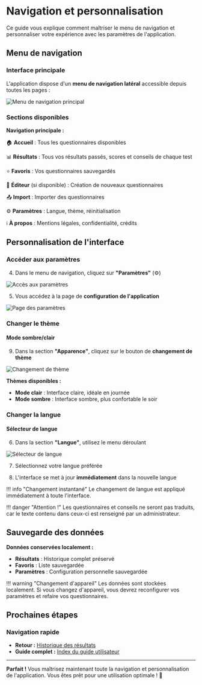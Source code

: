 # Navigation et personnalisation

Ce guide vous explique comment maîtriser le menu de navigation et personnaliser votre expérience avec les paramètres de l'application.

## Menu de navigation

### Interface principale

L'application dispose d'un **menu de navigation latéral** accessible depuis toutes les pages :

<img src="/screenshots/utilisation/21-navigation-menu.png" alt="Menu de navigation principal" class="small">

### Sections disponibles

**Navigation principale :**

🏠 **Accueil** : Tous les questionnaires disponibles

📊 **Résultats** : Tous vos résultats passés, scores et conseils de chaque test

⭐ **Favoris** : Vos questionnaires sauvegardés

📝 **Éditeur** (si disponible) : Création de nouveaux questionnaires

📤 **Import** : Importer des questionnaires

⚙️ **Paramètres** : Langue, thème, réinitialisation

ℹ️ **À propos** : Mentions légales, confidentialité, crédits

## Personnalisation de l'interface

### Accéder aux paramètres

4. Dans le menu de navigation, cliquez sur **"Paramètres"** (⚙️)

<img src="/screenshots/utilisation/22-settings-menu.png" alt="Accès aux paramètres" class="small">

5. Vous accédez à la page de **configuration de l'application**

<img src="/screenshots/utilisation/23-settings-page.png" alt="Page des paramètres" class="large">

### Changer le thème

#### Mode sombre/clair

9. Dans la section **"Apparence"**, cliquez sur le bouton de **changement de thème**

<img src="/screenshots/utilisation/24-theme-toggle.png" alt="Changement de thème" class="large">

**Thèmes disponibles :**  
- **Mode clair** : Interface claire, idéale en journée  
- **Mode sombre** : Interface sombre, plus confortable le soir  

### Changer la langue

#### Sélecteur de langue

6. Dans la section **"Langue"**, utilisez le menu déroulant

<img src="/screenshots/utilisation/25-language-selector.png" alt="Sélecteur de langue" class="small">

7. Sélectionnez votre langue préférée

8. L'interface se met à jour **immédiatement** dans la nouvelle langue

!!! info "Changement instantané"
    Le changement de langue est appliqué immédiatement à toute l'interface.

!!! danger "Attention !"
    Les questionnaires et conseils ne seront pas traduits, car le texte contenu dans ceux-ci est renseigné par un administrateur.

## Sauvegarde des données

**Données conservées localement :**  
- **Résultats** : Historique complet préservé  
- **Favoris** : Liste sauvegardée  
- **Paramètres** : Configuration personnelle sauvegardée  

!!! warning "Changement d'appareil"
    Les données sont stockées localement. Si vous changez d'appareil, vous devrez reconfigurer vos paramètres et refaire vos questionnaires.

## Prochaines étapes

### Navigation rapide

- **Retour :** [Historique des résultats](03-historique-resultats.md)
- **Guide complet :** [Index du guide utilisateur](index.md)

---

**Parfait !** Vous maîtrisez maintenant toute la navigation et personnalisation de l'application. Vous êtes prêt pour une utilisation optimale ! 🚀